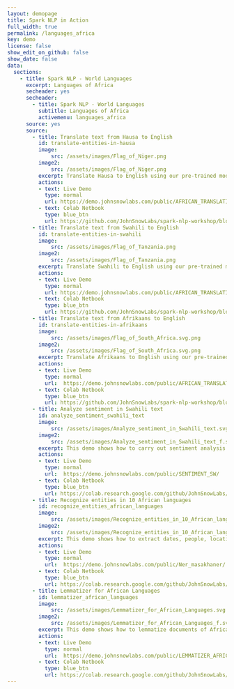 ```yaml
---
layout: demopage
title: Spark NLP in Action
full_width: true
permalink: /languages_africa
key: demo
license: false
show_edit_on_github: false
show_date: false
data:
  sections:  
    - title: Spark NLP - World Languages 
      excerpt: Languages of Africa 
      secheader: yes
      secheader:
        - title: Spark NLP - World Languages
          subtitle: Languages of Africa 
          activemenu: languages_africa
      source: yes
      source: 
        - title: Translate text from Hausa to English
          id: translate-entities-in-hausa
          image: 
              src: /assets/images/Flag_of_Niger.png
          image2: 
              src: /assets/images/Flag_of_Niger.png
          excerpt: Translate Hausa to English using our pre-trained model.
          actions:
          - text: Live Demo
            type: normal
            url: https://demo.johnsnowlabs.com/public/AFRICAN_TRANSLATION_HAUSA/
          - text: Colab Netbook
            type: blue_btn
            url: https://github.com/JohnSnowLabs/spark-nlp-workshop/blob/master/tutorials/streamlit_notebooks/public/AFRICAN_TRANSLATION.ipynb     
        - title: Translate text from Swahili to English
          id: translate-entities-in-swahili
          image: 
              src: /assets/images/Flag_of_Tanzania.png
          image2: 
              src: /assets/images/Flag_of_Tanzania.png
          excerpt: Translate Swahili to English using our pre-trained model.
          actions:
          - text: Live Demo
            type: normal
            url: https://demo.johnsnowlabs.com/public/AFRICAN_TRANSLATION_SWAHILI/
          - text: Colab Netbook
            type: blue_btn
            url: https://github.com/JohnSnowLabs/spark-nlp-workshop/blob/master/tutorials/streamlit_notebooks/public/AFRICAN_TRANSLATION.ipynb 
        - title: Translate text from Afrikaans to English
          id: translate-entities-in-afrikaans
          image: 
              src: /assets/images/Flag_of_South_Africa.svg.png
          image2: 
              src: /assets/images/Flag_of_South_Africa.svg.png
          excerpt: Translate Afrikaans to English using our pre-trained model.
          actions:
          - text: Live Demo
            type: normal
            url:  https://demo.johnsnowlabs.com/public/AFRICAN_TRANSLATION_AFRIKAANS/
          - text: Colab Netbook
            type: blue_btn
            url: https://github.com/JohnSnowLabs/spark-nlp-workshop/blob/master/tutorials/streamlit_notebooks/public/AFRICAN_TRANSLATION.ipynb 
        - title: Analyze sentiment in Swahili text
          id: analyze_sentiment_swahili_text 
          image: 
              src: /assets/images/Analyze_sentiment_in_Swahili_text.svg
          image2: 
              src: /assets/images/Analyze_sentiment_in_Swahili_text_f.svg
          excerpt: This demo shows how to carry out sentiment analysis in Swahili texts.
          actions:
          - text: Live Demo
            type: normal
            url:  https://demo.johnsnowlabs.com/public/SENTIMENT_SW/
          - text: Colab Netbook
            type: blue_btn
            url: https://colab.research.google.com/github/JohnSnowLabs/spark-nlp-workshop/blob/master/tutorials/streamlit_notebooks/SENTIMENT_SW.ipynb
        - title: Recognize entities in 10 African languages 
          id: recognize_entities_african_languages  
          image: 
              src: /assets/images/Recognize_entities_in_10_African_languages.svg
          image2: 
              src: /assets/images/Recognize_entities_in_10_African_languages_f.svg
          excerpt: This demo shows how to extract dates, people, locations and organizations from texts written in any of 10 different African languages.
          actions:
          - text: Live Demo
            type: normal
            url:  https://demo.johnsnowlabs.com/public/Ner_masakhaner/
          - text: Colab Netbook
            type: blue_btn
            url: https://colab.research.google.com/github/JohnSnowLabs/spark-nlp-workshop/blob/master/tutorials/streamlit_notebooks/Ner_masakhaner.ipynb
        - title: Lemmatizer for African Languages
          id: lemmatizer_african_languages   
          image: 
              src: /assets/images/Lemmatizer_for_African_Languages.svg
          image2: 
              src: /assets/images/Lemmatizer_for_African_Languages_f.svg
          excerpt: This demo shows how to lemmatize documents of African languages.
          actions:
          - text: Live Demo
            type: normal
            url:  https://demo.johnsnowlabs.com/public/LEMMATIZER_AFRICAN/
          - text: Colab Netbook
            type: blue_btn
            url: https://colab.research.google.com/github/JohnSnowLabs/spark-nlp-workshop/blob/master/tutorials/Certification_Trainings/Public/2.Text_Preprocessing_with_SparkNLP_Annotators_Transformers.ipynb
---
```

